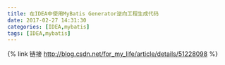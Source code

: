 ```yaml
---
title: 在IDEA中使用MyBatis Generator逆向工程生成代码
date: 2017-02-27 14:31:30
categories: [IDEA,mybatis]
tags: [IDEA,mybatis]
---
```

{% link 链接 http://blog.csdn.net/for_my_life/article/details/51228098 %}
